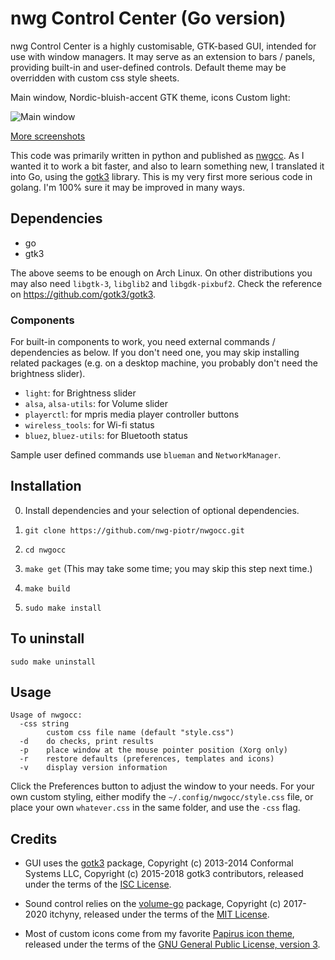 # nwg Control Center (Go version)

nwg Control Center is a highly customisable, GTK-based GUI, intended for use with window managers. It may serve as an
extension to bars / panels, providing built-in and user-defined controls. Default theme may be overridden with custom
css style sheets.

Main window, Nordic-bluish-accent GTK theme, icons Custom light:

![Main window](https://scrot.cloud/images/2020/12/31/main_window-3.png)

[More screenshots](https://scrot.cloud/album/nwgocc.tDg)

This code was primarily written in python and published as [nwgcc](https://github.com/nwg-piotr/nwgcc). As I wanted it
to work a bit faster, and also to learn something new, I translated it into Go, using the
[gotk3](https://github.com/gotk3/gotk3) library. This is my very first more serious code in golang. I'm 100% sure it
may be improved in many ways.

## Dependencies

- go
- gtk3

The above seems to be enough on Arch Linux. On other distributions you may also need `libgtk-3`, `libglib2` and
`libgdk-pixbuf2`. Check the reference on https://github.com/gotk3/gotk3.

### Components

For built-in components to work, you need external commands / dependencies as below. If you don't need one, you may
skip installing related packages (e.g. on a desktop machine, you probably don't need the brightness slider).

- `light`: for Brightness slider
- `alsa`, `alsa-utils`: for Volume slider
- `playerctl`: for mpris media player controller buttons
- `wireless_tools`: for Wi-fi status
- `bluez`, `bluez-utils`: for Bluetooth status

Sample user defined commands use `blueman` and `NetworkManager`.

## Installation

0. Install dependencies and your selection of optional dependencies.

1. `git clone https://github.com/nwg-piotr/nwgocc.git`
2. `cd nwgocc`
3. `make get` (This may take some time; you may skip this step next time.)
4. `make build`
5. `sudo make install`


## To uninstall

`sudo make uninstall`

## Usage

```text
Usage of nwgocc:
  -css string
    	custom css file name (default "style.css")
  -d	do checks, print results
  -p	place window at the mouse pointer position (Xorg only)
  -r	restore defaults (preferences, templates and icons)
  -v	display version information
 ```

 Click the Preferences button to adjust the window to your needs. For your own custom styling, either modify the
 `~/.config/nwgocc/style.css` file, or place your own `whatever.css` in the same folder, and use the `-css` flag.

## Credits

- GUI uses the [gotk3](https://github.com/gotk3/gotk3) package, Copyright (c) 2013-2014 Conformal Systems LLC,
Copyright (c) 2015-2018 gotk3 contributors, released under the terms of the
[ISC License](https://github.com/gotk3/gotk3/blob/master/LICENSE).

- Sound control relies on the [volume-go](https://github.com/itchyny/volume-go) package, Copyright (c) 2017-2020 itchyny,
released under the terms of the [MIT License](https://github.com/itchyny/volume-go/blob/master/LICENSE).

- Most of custom icons come from my favorite [Papirus icon theme](https://github.com/PapirusDevelopmentTeam/papirus-icon-theme),
released under the terms of the
[GNU General Public License, version 3](https://github.com/PapirusDevelopmentTeam/papirus-icon-theme/blob/master/LICENSE).
